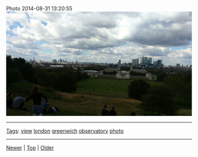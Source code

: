 <!--
title: Photo 2014-08-31 13
date: 2020-06-28T14:56:50.791Z
tags: view, london, greenwich, observatory, photo
-->









Photo 2014-08-31 13:20:55
![](96259302217-0.jpg)

<!--BOTTOM-POST-NAVIGATION-->
---

[Tags](tags.md): [view](tag-view.md) [london](tag-london.md) [greenwich](tag-greenwich.md) [observatory](tag-observatory.md) [photo](tag-photo.md)

---

[Newer](96256628092.md) | [Top](index.md) | [Older](96267617267.md)
